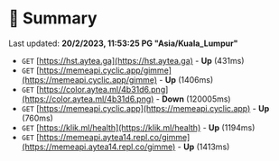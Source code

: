 # 📖 Summary
Last updated: **20/2/2023, 11:53:25 PG "Asia/Kuala_Lumpur"**

- `GET` [https://hst.aytea.ga](https://hst.aytea.ga) - **Up** (431ms)
- `GET` [https://memeapi.cyclic.app/gimme](https://memeapi.cyclic.app/gimme) - **Up** (1406ms)
- `GET` [https://color.aytea.ml/4b31d6.png](https://color.aytea.ml/4b31d6.png) - **Down** (120005ms)
- `GET` [https://memeapi.cyclic.app](https://memeapi.cyclic.app) - **Up** (760ms)
- `GET` [https://klik.ml/health](https://klik.ml/health) - **Up** (1194ms)
- `GET` [https://memeapi.aytea14.repl.co/gimme](https://memeapi.aytea14.repl.co/gimme) - **Up** (1413ms)
